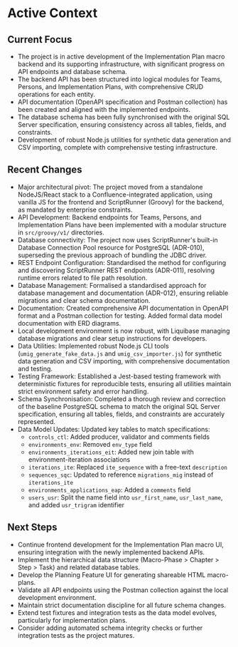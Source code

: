 # Active Context

## Current Focus

- The project is in active development of the Implementation Plan macro backend and its supporting infrastructure, with significant progress on API endpoints and database schema.
- The backend API has been structured into logical modules for Teams, Persons, and Implementation Plans, with comprehensive CRUD operations for each entity.
- API documentation (OpenAPI specification and Postman collection) has been created and aligned with the implemented endpoints.
- The database schema has been fully synchronised with the original SQL Server specification, ensuring consistency across all tables, fields, and constraints.
- Development of robust Node.js utilities for synthetic data generation and CSV importing, complete with comprehensive testing infrastructure.

## Recent Changes

- Major architectural pivot: The project moved from a standalone NodeJS/React stack to a Confluence-integrated application, using vanilla JS for the frontend and ScriptRunner (Groovy) for the backend, as mandated by enterprise constraints.
- API Development: Backend endpoints for Teams, Persons, and Implementation Plans have been implemented with a modular structure in `src/groovy/v1/` directories.
- Database connectivity: The project now uses ScriptRunner's built-in Database Connection Pool resource for PostgreSQL (ADR-010), superseding the previous approach of bundling the JDBC driver.
- REST Endpoint Configuration: Standardised the method for configuring and discovering ScriptRunner REST endpoints (ADR-011), resolving runtime errors related to file path resolution.
- Database Management: Formalised a standardised approach for database management and documentation (ADR-012), ensuring reliable migrations and clear schema documentation.
- Documentation: Created comprehensive API documentation in OpenAPI format and a Postman collection for testing. Added formal data model documentation with ERD diagrams.
- Local development environment is now robust, with Liquibase managing database migrations and clear setup instructions for developers.
- Data Utilities: Implemented robust Node.js CLI tools (`umig_generate_fake_data.js` and `umig_csv_importer.js`) for synthetic data generation and CSV importing, with comprehensive documentation and testing.
- Testing Framework: Established a Jest-based testing framework with deterministic fixtures for reproducible tests, ensuring all utilities maintain strict environment safety and error handling.
- Schema Synchronisation: Completed a thorough review and correction of the baseline PostgreSQL schema to match the original SQL Server specification, ensuring all tables, fields, and constraints are accurately represented.
- Data Model Updates: Updated key tables to match specifications:
  - `controls_ctl`: Added producer, validator and comments fields
  - `environments_env`: Removed `env_type` field
  - `environments_iterations_eit`: Added new join table with environment-iteration associations
  - `iterations_ite`: Replaced `ite_sequence` with a free-text `description`
  - `sequences_sqc`: Updated to reference `migrations_mig` instead of `iterations_ite`
  - `environments_applications_eap`: Added a `comments` field
  - `users_usr`: Split the name field into `usr_first_name`, `usr_last_name`, and added `usr_trigram` identifier

## Next Steps

- Continue frontend development for the Implementation Plan macro UI, ensuring integration with the newly implemented backend APIs.
- Implement the hierarchical data structure (Macro-Phase > Chapter > Step > Task) and related database tables.
- Develop the Planning Feature UI for generating shareable HTML macro-plans.
- Validate all API endpoints using the Postman collection against the local development environment.
- Maintain strict documentation discipline for all future schema changes.
- Extend test fixtures and integration tests as the data model evolves, particularly for implementation plans.
- Consider adding automated schema integrity checks or further integration tests as the project matures.
